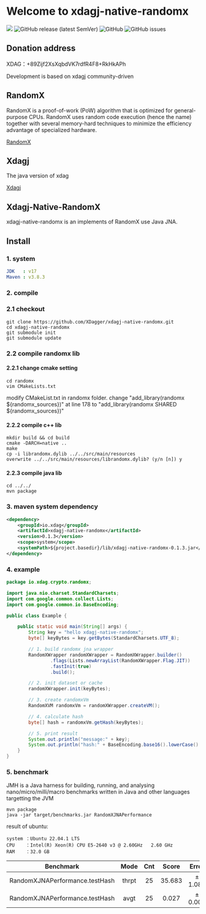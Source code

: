 # Welcome to xdagj-native-randomx

![](https://github.com/XDagger/xdagj-native-randomx/actions/workflows/maven.yml/badge.svg) ![GitHub release (latest SemVer)](https://img.shields.io/github/v/release/XDagger/xdagj-native-randomx) ![GitHub](https://img.shields.io/github/license/XDagger/xdagj-native-randomx) ![GitHub issues](https://img.shields.io/github/issues/XDagger/xdagj-native-randomx)

## Donation address
XDAG：+89Zijf2XsXqbdVK7rdfR4F8+RkHkAPh

Development is based on xdagj community-driven

## RandomX
RandomX is a proof-of-work (PoW) algorithm that is optimized for general-purpose CPUs. RandomX uses random code execution (hence the name) together with several memory-hard techniques to minimize the efficiency advantage of specialized hardware.

[RandomX](https://github.com/tevador/RandomX)

## Xdagj
The java version of xdag

[Xdagj](https://github.com/XDagger/xdagj)

## Xdagj-Native-RandomX
xdagj-native-randomx is an implements of RandomX use Java JNA.

## Install

### 1. system
```yaml
JDK   : v17
Maven : v3.8.3
```

### 2. compile

### 2.1 checkout 
```shell
git clone https://github.com/XDagger/xdagj-native-randomx.git
cd xdagj-native-randomx
git submodule init
git submodule update
```
### 2.2 compile randomx lib 

#### 2.2.1 change cmake setting

```
cd randomx
vim CMakeLists.txt
```
modify CMakeList.txt in randomx folder.
change "add_library(randomx ${randomx_sources})" at line 178 to
"add_library(randomx SHARED ${randomx_sources})"

#### 2.2.2 compile c++ lib
```
mkdir build && cd build
cmake -DARCH=native ..
make
cp -i librandomx.dylib ../../src/main/resources
overwrite ../../src/main/resources/librandomx.dylib? (y/n [n]) y
```

#### 2.2.3 compile java lib

```
cd ../../
mvn package
```

### 3. maven system dependency

```xml
<dependency>
    <groupId>io.xdag</groupId>
    <artifactId>xdagj-native-randomx</artifactId>
    <version>0.1.3</version>
    <scope>system</scope>
    <systemPath>${project.basedir}/lib/xdagj-native-randomx-0.1.3.jar</systemPath>
</dependency>
```

### 4. example

```java
package io.xdag.crypto.randomx;

import java.nio.charset.StandardCharsets;
import com.google.common.collect.Lists;
import com.google.common.io.BaseEncoding;

public class Example {

    public static void main(String[] args) {
        String key = "hello xdagj-native-randomx";
        byte[] keyBytes = key.getBytes(StandardCharsets.UTF_8);

        // 1. build randomx jna wrapper
        RandomXWrapper randomXWrapper = RandomXWrapper.builder()
                .flags(Lists.newArrayList(RandomXWrapper.Flag.JIT))
                .fastInit(true)
                .build();

        // 2. init dataset or cache
        randomXWrapper.init(keyBytes);

        // 3. create randomxVm
        RandomXVM randomxVm = randomXWrapper.createVM();

        // 4. calculate hash
        byte[] hash = randomxVm.getHash(keyBytes);

        // 5. print result
        System.out.println("message:" + key);
        System.out.println("hash:" + BaseEncoding.base16().lowerCase().encode(hash));
    }
}

```

### 5. benchmark

JMH is a Java harness for building, running, and analysing nano/micro/milli/macro benchmarks written in Java and other languages targetting the JVM

```shell
mvn package
java -jar target/benchmarks.jar RandomXJNAPerformance
```

result of ubuntu:

```
system ：Ubuntu 22.04.1 LTS
CPU    ：Intel(R) Xeon(R) CPU E5-2640 v3 @ 2.60GHz   2.60 GHz
RAM    ：32.0 GB
```

|           Benchmark            | Mode  | Cnt  | Score  |  Error  | Units |
| :----------------------------: | :---: | :--: | :----: | :-----: | :---: |
| RandomXJNAPerformance.testHash | thrpt |  25  | 35.683 | ± 1.081 | ops/s |
| RandomXJNAPerformance.testHash | avgt  |  25  | 0.027  | ± 0.001 | s/op  |





